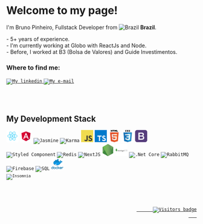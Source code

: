 # Welcome to my page!

<p>
  I'm Bruno Pinheiro, Fullstack Developer from <img width="16" src="https://www.flaticon.com/svg/static/icons/svg/197/197386.svg" alt="Brazil" />
  <b>Brazil</b>.
</p>

<p>
  - 5+ years of experience.<br/>
  - I'm currently working at Globo with ReactJs and Node.<br/>
  - Before, I worked at B3 (Bolsa de Valores) and Guide Investimentos.
</p>

### Where to find me:

<a href="https://www.linkedin.com/in/bpinheiroms">
  <code><img alt="My linkedin" width="28" src="https://www.flaticon.com/svg/static/icons/svg/1383/1383262.svg" /></code>
</a>

<a href="mailto:bpinheiroms@gmail.com">
  <code><img alt="My e-mail" width="32" src="https://www.flaticon.com/svg/static/icons/svg/324/324123.svg" /></code>
</a>

<br/><br/>

## My Development Stack

<code><img height="32" src="https://raw.githubusercontent.com/github/explore/80688e429a7d4ef2fca1e82350fe8e3517d3494d/topics/react/react.png" alt="React"/></code>
<code><img height="32" src="https://raw.githubusercontent.com/github/explore/80688e429a7d4ef2fca1e82350fe8e3517d3494d/topics/angular/angular.png" alt="Angular"/></code>
<code><img height="32" src="https://user-images.githubusercontent.com/22135548/102849451-f1572200-43f5-11eb-9cb5-658e7d06c2b9.png" alt="Jasmine"/></code>
<code><img height="32" src="https://user-images.githubusercontent.com/22135548/102849463-f916c680-43f5-11eb-8f2f-2e6213fbf06a.png" alt="Karma"/></code>
<code><img height="32" src="https://raw.githubusercontent.com/github/explore/80688e429a7d4ef2fca1e82350fe8e3517d3494d/topics/javascript/javascript.png" alt="Javascript"/></code>
<code><img height="32" src="https://raw.githubusercontent.com/github/explore/80688e429a7d4ef2fca1e82350fe8e3517d3494d/topics/typescript/typescript.png" alt="Typescript"/></code>
<code><img height="32" src="https://raw.githubusercontent.com/github/explore/80688e429a7d4ef2fca1e82350fe8e3517d3494d/topics/html/html.png" alt="HTML5"/></code>
<code><img height="32" src="https://raw.githubusercontent.com/github/explore/80688e429a7d4ef2fca1e82350fe8e3517d3494d/topics/css/css.png" alt="CSS"/></code>
<code><img height="32" src="https://raw.githubusercontent.com/github/explore/80688e429a7d4ef2fca1e82350fe8e3517d3494d/topics/bootstrap/bootstrap.png" alt="Bootstrap"/></code>
<code><img height="32" src="https://user-images.githubusercontent.com/22135548/102849454-f3b97c00-43f5-11eb-9e13-5927921b4d3f.png" alt="Styled Component"/></code>
<code><img height="32" src="https://user-images.githubusercontent.com/22135548/102849485-0338c500-43f6-11eb-85b2-a213a99ca1a7.png" alt="Redis"/></code>
<code><img height="32" src="https://user-images.githubusercontent.com/22135548/102849445-ee5c3180-43f5-11eb-8fae-6362d02db1e5.png" alt="NextJS"/></code>
<code><img height="32" src="https://raw.githubusercontent.com/github/explore/80688e429a7d4ef2fca1e82350fe8e3517d3494d/topics/nodejs/nodejs.png" alt="Nodejs"/></code>
<code><img height="32" src="https://raw.githubusercontent.com/github/explore/80688e429a7d4ef2fca1e82350fe8e3517d3494d/topics/mongodb/mongodb.png" alt="MongoDB"/></code>
<code><img height="32" src="https://user-images.githubusercontent.com/22135548/102849419-dedce880-43f5-11eb-980e-c0576cc75fcd.png" alt=".Net Core"/></code>
<code><img height="32" src="https://user-images.githubusercontent.com/22135548/102849436-eb614100-43f5-11eb-931d-10000dd9fd83.png" alt="RabbitMQ"/></code>
<code><img height="32" src="https://user-images.githubusercontent.com/22135548/102849434-e8665080-43f5-11eb-88d3-c3977c52efbb.png" alt="Firebase"/></code>
<code><img height="32" src="https://user-images.githubusercontent.com/22135548/102849427-e2706f80-43f5-11eb-985a-9547215adce3.png" alt="SQL"/></code>
<code><img height="32" src="https://raw.githubusercontent.com/github/explore/80688e429a7d4ef2fca1e82350fe8e3517d3494d/topics/docker/docker.png" alt="Docker"/>
<code><img height="32" src="https://dashboard.snapcraft.io/site_media/appmedia/2018/04/twitter-card-icon.png" alt="Insomnia"/></code>

<p align="right">
  <a href="https://badges.pufler.dev">
      <img src="https://badges.pufler.dev/visits/bpinheiroms/bpinheiroms" alt="Visitors badge" />
   </a>
</p>
